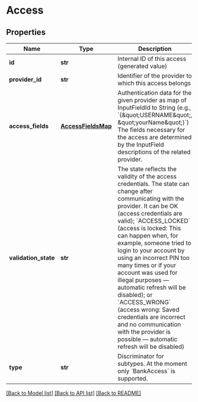 # Access

## Properties
Name | Type | Description | Notes
------------ | ------------- | ------------- | -------------
**id** | **str** | Internal ID of this access (generated value) | [optional] 
**provider_id** | **str** | Identifier of the provider to which this access belongs | 
**access_fields** | [**AccessFieldsMap**](AccessFieldsMap.md) | Authentication data for the given provider as map of InputFieldId to String (e.g., &#x60;{\&quot;USERNAME\&quot;, \&quot;yourName\&quot;}&#x60;)  The fields necessary for the access are determined by the   InputField descriptions of the related provider. | 
**validation_state** | **str** | The state reflects the validity of the access credentials. The state can change after communicating with the provider.  It can be OK (access credentials are valid); &#x60;ACCESS_LOCKED&#x60; (access is locked: This can happen when, for example, someone tried to login to your account by  using an incorrect PIN too many times or if your account was used for illegal purposes — automatic refresh will be disabled); or &#x60;ACCESS_WRONG&#x60; (access wrong: Saved  credentials are incorrect and no communication with the provider is possible — automatic refresh will be disabled) | [optional] 
**type** | **str** | Discriminator for subtypes. At the moment only &#x60;BankAccess&#x60; is supported. | 

[[Back to Model list]](../README.md#documentation-for-models) [[Back to API list]](../README.md#documentation-for-api-endpoints) [[Back to README]](../README.md)


